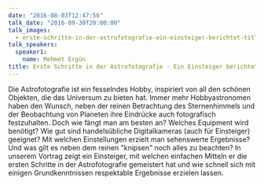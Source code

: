 ```yaml
---
date: "2016-08-03T12:47:56"
talk_date: "2016-09-30T20:00:00"
talk_images:
  - erste-schritte-in-der-astrofotografie-ein-einsteiger-berichtet-title.jpg
talk_speakers:
  speaker1:
    name: Mehmet Ergün
title: Erste Schritte in der Astrofotografie - Ein Einsteiger berichtet...
---
```


Die Astrofotografie ist ein fesselndes Hobby, inspiriert von all den schönen Objekten, die das Universum zu bieten hat. Immer mehr Hobbyastronomen haben den Wunsch, neben der reinen Betrachtung des Sternenhimmels und der Beobachtung von Planeten ihre Eindrücke auch fotografisch festzuhalten. Doch wie fängt man am besten an? Welches Equipment wird benötigt? Wie gut sind handelsübliche Digitalkameras (auch für Einsteiger) geeignet? Mit welchen Einstellungen erzielt man sehenswerte Ergebnisse? Und was gilt es neben dem reinen "knipsen" noch alles zu beachten?
In unserem Vortrag zeigt ein Einsteiger, mit welchen einfachen Mitteln er die ersten Schritte in der Astrofotografie gemeistert hat und wie schnell sich mit einigen Grundkenntnissen respektable Ergebnisse erzielen lassen.
